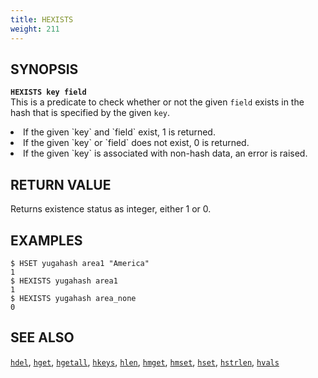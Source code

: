 ```yaml
---
title: HEXISTS
weight: 211
---
```


## SYNOPSIS
<b>`HEXISTS key field`</b><br>
This is a predicate to check whether or not the given `field` exists in the hash that is specified by the given `key`.
<li>If the given `key` and `field` exist, 1 is returned.</li>
<li>If the given `key` or `field` does not exist, 0 is returned.</li>
<li>If the given `key` is associated with non-hash data, an error is raised.</li>

## RETURN VALUE
Returns existence status as integer, either 1 or 0.

## EXAMPLES
```
$ HSET yugahash area1 "America"
1
$ HEXISTS yugahash area1
1
$ HEXISTS yugahash area_none
0
```

## SEE ALSO
[`hdel`](../hdel/), [`hget`](../hget/), [`hgetall`](../hgetall/), [`hkeys`](../hkeys/), [`hlen`](../hlen/), [`hmget`](../hmget/), [`hmset`](../hmset/), [`hset`](../hset/), [`hstrlen`](../hstrlen/), [`hvals`](../hvals/)
